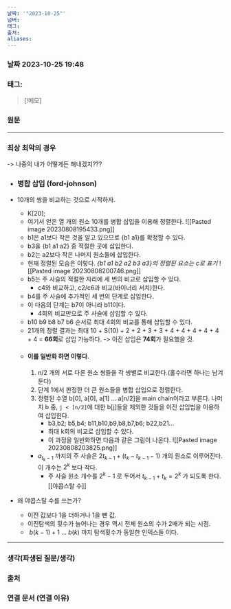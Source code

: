 ```yaml
---
날짜: '"2023-10-25"'
넘버: 
태그: 
출처: 
aliases:
---
```

### 날짜  2023-10-25 19:48

### 태그:

>[!메모]
>

### 원문
---

### 최상 최악의 경우
-> 나중의 내가 어떻게든 해내겠지???

- ### 병합 삽입 (ford-johnson)
	
 - 10개의 쌍을 비교하는 것으로 시작하자.
	- K\[20];
	- 여기서 얻은 열 개의 원소 10개를 병합 삽입을 이용해 정렬한다.
		![[Pasted image 20230808195433.png]]
	- b1은 a1보다 작은 것을 알고 있으므로 {b1 a1}를 확정할 수 있다.
	- b3을 {b1 a1 a2} 중 적절한 곳에 삽입한다.
	- b2는 a2보다 작은 나머지 원소들에 삽입한다.
	- 현재 정렬된 모습은 이렇다. *{b1 a1 b2 a2 b3 a3}의 정렬된 요소는 c로 표기*
		![[Pasted image 20230808200746.png]]
	- b5는 주 사슬의 적절한 자리에 세 번의 비교로 삽입할 수 있다.
		- c4와 비교하고, c2/c6과 비교(바이너리 서치)한다. 
	- b4를 주 사슬에 추가적인 세 번의 단계로 삽입한다.
	- 이 다음의 단계는 b7이 아니라 b11이다.
		- 4회의 비교만으로 주 사슬에 삽입할 수 있다. 
	- b10 b9 b8 b7 b6 순서로 최대 4회의 비교를 통해 삽입할 수 있다.
	- 21개의 정렬 결과는  최대 10 + S(10) + 2 + 2 + 3 + 3 + 4 + 4 + 4 + 4 + 4 + 4 = **66회**로 삽입 가능하다. -> 이진 삽입은 **74회**가 필요했을 것.
	- #### 이를 일반화 하면 이렇다.
		1)  n/2 개의 서로 다른 원소 쌍들을 각 쌍별로 비교한다.(홀수라면 하나는 남겨둔다)
		2) 단계 1에서 판정한 더 큰 원소들을 병합 삽입으로 정렬한다.
		3) 정렬된 수열 b\[0], a\[0], a\[1] ... a\[n/2]을 main chain이라고 부른다. 나머지 b 중, `j < [n/2]`에 대한 b\[j]들을 제외한 것들을 이진 삽입법을 이용하여 삽입한다.
			- b3,b2; b5,b4; b11,b10,b9,b8,b7,b6; b22,b21...
			- 최대 k회의 비교로 삽입할 수 있다.
			- 이 과정을 일반화하면 다음과 같은 그림이 나온다.
				![[Pasted image 20230808203825.png]]
		- $a_{t_k-1}$ 까지의 주 사슬은 $2t_{k-1} + (t_k - t_{k-1} -1)$ 개의 원소로 이루어진다. 이 개수는 $2^k$ 보다 작다.
			- 주 사슬 원소 개수를 $2^k - 1$ 로 두어서 $t_{k-1} + t_k = 2^k$ 가 되도록 한다.
[[야콥스탈 수]]
- 왜 야콥스탈 수를 쓰는가?
	- 이전 값보다 1을 더하거나 1을 뺸 값.
	- 이진탐색의 횟수가 늘어나는 경우 역시 전체 원소의 수가 2배가 되는 시점.
	-  $b(k-1) + 1$ ... $b(k)$ 까지 탐색횟수가 동일한 인덱스들 이다.

---
### 생각(파생된 질문/생각)

### 출처

### 연결 문서 (연결 이유)
